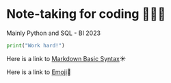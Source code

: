 # Note-taking for coding 👩🏻‍💻 
Mainly Python and SQL - BI 2023 


```py
print("Work hard!")
```

Here is a link to [Markdown Basic Syntax](https://www.markdownguide.org/basic-syntax/)☀️

Here is a link to [Emoji](https://getemoji.com/)🌸
